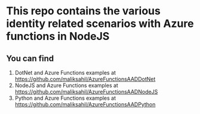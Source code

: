 # This repo contains the various identity related scenarios with Azure functions in NodeJS

## You can find 
1. DotNet and Azure Functions examples at https://github.com/maliksahil/AzureFunctionsAADDotNet
2. NodeJS and Azure Functions examples at https://github.com/maliksahil/AzureFunctionsAADNodeJS
3. Python and Azure Functions examples at https://github.com/maliksahil/AzureFunctionsAADPython
